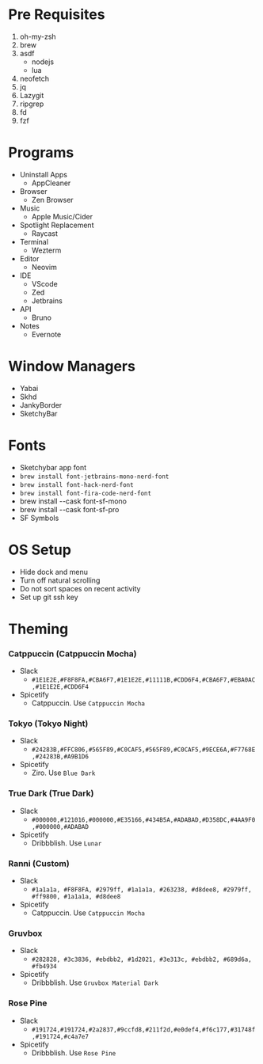 # Pre Requisites

1. oh-my-zsh
2. brew
3. asdf
   - nodejs
   - lua
4. neofetch
5. jq
6. Lazygit
7. ripgrep
8. fd
9. fzf

# Programs

- Uninstall Apps
  - AppCleaner
- Browser
  - Zen Browser
- Music
  - Apple Music/Cider
- Spotlight Replacement
  - Raycast
- Terminal
  - Wezterm
- Editor
  - Neovim
- IDE
  - VScode
  - Zed
  - Jetbrains
- API
  - Bruno
- Notes
  - Evernote

# Window Managers

- Yabai
- Skhd
- JankyBorder
- SketchyBar

# Fonts

- Sketchybar app font
- `brew install font-jetbrains-mono-nerd-font`
- `brew install font-hack-nerd-font`
- `brew install font-fira-code-nerd-font`
- brew install --cask font-sf-mono
- brew install --cask font-sf-pro
- SF Symbols

# OS Setup

- Hide dock and menu
- Turn off natural scrolling
- Do not sort spaces on recent activity
- Set up git ssh key

# Theming

### Catppuccin (Catppuccin Mocha)

- Slack
  - `#1E1E2E,#F8F8FA,#CBA6F7,#1E1E2E,#11111B,#CDD6F4,#CBA6F7,#EBA0AC,#1E1E2E,#CDD6F4`
- Spicetify
  - Catppuccin. Use `Catppuccin Mocha`

### Tokyo (Tokyo Night)

- Slack
  - `#24283B,#FFC806,#565F89,#C0CAF5,#565F89,#C0CAF5,#9ECE6A,#F7768E,#24283B,#A9B1D6`
- Spicetify
  - Ziro. Use `Blue Dark`

### True Dark (True Dark)

- Slack
  - `#000000,#121016,#000000,#E35166,#434B5A,#ADABAD,#D358DC,#4AA9F0,#000000,#ADABAD`
- Spicetify
  - Dribbblish. Use `Lunar`

### Ranni (Custom)

- Slack
  - `#1a1a1a, #F8F8FA, #2979ff, #1a1a1a, #263238, #d8dee8, #2979ff, #ff9800, #1a1a1a, #d8dee8`
- Spicetify
  - Catppuccin. Use `Catppuccin Mocha`

### Gruvbox

- Slack
  - `#282828, #3c3836, #ebdbb2, #1d2021, #3e313c, #ebdbb2, #689d6a, #fb4934`
- Spicetify
  - Dribbblish. Use `Gruvbox Material Dark`

### Rose Pine

- Slack
  - `#191724,#191724,#2a2837,#9ccfd8,#211f2d,#e0def4,#f6c177,#31748f,#191724,#c4a7e7`
- Spicetify
  - Dribbblish. Use `Rose Pine`
